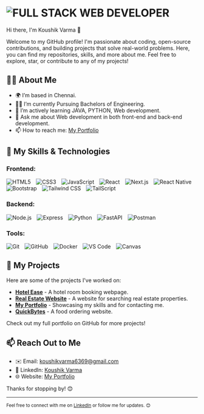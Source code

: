 # ![FULL STACK WEB DEVELOPER](https://img.freepik.com/free-photo/3d-abstract-cyber-background-with-flowing-particles-design_1048-18245.jpg)

Hi there, I'm Koushik Varma 👋

Welcome to my GitHub profile! I'm passionate about coding, open-source contributions, and building projects that solve real-world problems. Here, you can find my repositories, skills, and more about me. Feel free to explore, star, or contribute to any of my projects!

## 👨‍💻 About Me

- 🌍 I’m based in Chennai.
- 🧑‍🎓 I’m currently Pursuing Bachelors of Engineering.
- 🌱 I’m actively learning JAVA, PYTHON, Web development.
- 💬 Ask me about Web development in both front-end and back-end development.
- 📫 How to reach me: [My Portfolio](https://koushik1101portfolio.vercel.app/)

## 🚀 My Skills & Technologies

### Frontend:
<div>
  <img src="https://img.shields.io/badge/HTML5-%23E34F26.svg?&style=flat-square&logo=html5&logoColor=white" alt="HTML5" style="margin-right: 10px;">
  <img src="https://img.shields.io/badge/CSS3-%231572B6.svg?&style=flat-square&logo=css3&logoColor=white" alt="CSS3" style="margin-right: 10px;">
  <img src="https://img.shields.io/badge/JavaScript-%23F7DF1E.svg?&style=flat-square&logo=javascript&logoColor=black" alt="JavaScript" style="margin-right: 10px;">
  <img src="https://img.shields.io/badge/React-%2300D9E2.svg?&style=flat-square&logo=react&logoColor=white" alt="React" style="margin-right: 10px;">
  <img src="https://img.shields.io/badge/Next.js-%23000000.svg?&style=flat-square&logo=next.js&logoColor=white" alt="Next.js" style="margin-right: 10px;">
  <img src="https://img.shields.io/badge/React_Native-%2320232a.svg?&style=flat-square&logo=react-native&logoColor=white" alt="React Native" style="margin-right: 10px;">
  <img src="https://img.shields.io/badge/Bootstrap-%237E32A8.svg?&style=flat-square&logo=bootstrap&logoColor=white" alt="Bootstrap" style="margin-right: 10px;">
  <img src="https://img.shields.io/badge/Tailwind_CSS-%2318A0FB.svg?&style=flat-square&logo=tailwind-css&logoColor=white" alt="Tailwind CSS" style="margin-right: 10px;">
  <img src="https://img.shields.io/badge/TailScript-%23EAEAEA.svg?&style=flat-square&logo=tailwindcss&logoColor=black" alt="TailScript" style="margin-right: 10px;">
</div>

### Backend:
<div>
  <img src="https://img.shields.io/badge/Node.js-%23339933.svg?&style=flat-square&logo=node.js&logoColor=white" alt="Node.js" style="margin-right: 10px;">
  <img src="https://img.shields.io/badge/Express-%23404d59.svg?&style=flat-square&logo=express&logoColor=white" alt="Express" style="margin-right: 10px;">
  <img src="https://img.shields.io/badge/Python-%233D5A65.svg?&style=flat-square&logo=python&logoColor=white" alt="Python" style="margin-right: 10px;">
  <img src="https://img.shields.io/badge/FastAPI-%2300C1D4.svg?&style=flat-square&logo=fastapi&logoColor=white" alt="FastAPI" style="margin-right: 10px;">
  <img src="https://img.shields.io/badge/Postman-%23FF6C37.svg?&style=flat-square&logo=postman&logoColor=white" alt="Postman">
</div>

### Tools:
<div>
  <img src="https://img.shields.io/badge/Git-%23F05032.svg?&style=flat-square&logo=git&logoColor=white" alt="Git" style="margin-right: 10px;">
  <img src="https://img.shields.io/badge/GitHub-%23121011.svg?&style=flat-square&logo=github&logoColor=white" alt="GitHub" style="margin-right: 10px;">
  <img src="https://img.shields.io/badge/Docker-%233496D6.svg?&style=flat-square&logo=docker&logoColor=white" alt="Docker" style="margin-right: 10px;">
  <img src="https://img.shields.io/badge/VS_Code-%23007ACC.svg?&style=flat-square&logo=visual-studio-code&logoColor=white" alt="VS Code" style="margin-right: 10px;">
  <img src="https://img.shields.io/badge/Canvas-%23FF8C00.svg?&style=flat-square&logo=canvas&logoColor=white" alt="Canvas">
</div>

## 📂 My Projects

Here are some of the projects I've worked on:

- [**Hotel Ease**](https://hotel-ease-koushik.vercel.app/) - A hotel room booking webpage.
- [**Real Estate Website**](https://pride-real-estate.vercel.app/) - A website for searching real estate properties.
- [**My Portfolio**](https://koushik1101portfolio.vercel.app/) - Showcasing my skills and for contacting me.
- [**QuickBytes**](https://food-website-beta-indol.vercel.app/) - A food ordering website.

Check out my full portfolio on GitHub for more projects!

## 📫 Reach Out to Me

- ✉️ Email: [koushikvarma6369@gmail.com](mailto:koushikvarma6369@gmail.com)
- 💼 LinkedIn: [Koushik Varma](https://www.linkedin.com/in/koushik-varma1011/)
- 🌐 Website: [My Portfolio](https://koushik1101portfolio.vercel.app/)

Thanks for stopping by! 😊

---

<sub>Feel free to connect with me on [LinkedIn](https://www.linkedin.com/in/koushik-varma1011/) or follow me for updates. 😊</sub>
